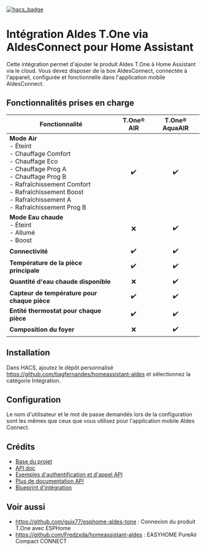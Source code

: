 [![hacs_badge](https://img.shields.io/badge/HACS-Custom-41BDF5.svg)](https://github.com/hacs/integration)

# Intégration Aldes T.One via AldesConnect pour Home Assistant

Cette intégration permet d'ajouter le produit Aldes T.One à Home Assistant via le cloud. Vous devez disposer de la box AldesConnect, connectée à l'appareil, configurée et fonctionnelle dans l'application mobile AldesConnect.

## Fonctionnalités prises en charge

| **Fonctionnalité**                                                                                                                                                                                                             | **T.One® AIR** | **T.One® AquaAIR** |
| ------------------------------------------------------------------------------------------------------------------------------------------------------------------------------------------------------------------------------ | :------------: | :----------------: |
| **Mode Air** <br>- Éteint<br>- Chauffage Comfort<br>- Chauffage Eco<br>- Chauffage Prog A<br>- Chauffage Prog B<br>- Rafraîchissement Comfort<br>- Rafraîchissement Boost<br>- Rafraîchissement A<br>- Rafraîchissement Prog B |       ✔️        |         ✔️          |
| **Mode Eau chaude** <br>- Éteint<br>- Allumé<br>- Boost                                                                                                                                                                        |       ❌        |         ✔️          |
| **Connectivité**                                                                                                                                                                                                               |       ✔️        |         ✔️          |
| **Température de la pièce principale**                                                                                                                                                                                         |       ✔️        |         ✔️          |
| **Quantité d'eau chaude disponible**                                                                                                                                                                                           |       ❌        |         ✔️          |
| **Capteur de température pour chaque pièce**                                                                                                                                                                                   |       ✔️        |         ✔️          |
| **Entité thermostat pour chaque pièce**                                                                                                                                                                                        |       ✔️        |         ✔️          |
| **Composition du foyer**                                                                                                                                                                                        |       ❌        |         ✔️          |

## Installation

Dans HACS, ajoutez le dépôt personnalisé <https://github.com/tiagfernandes/homeassistant-aldes> et sélectionnez la catégorie Intégration.

## Configuration

Le nom d'utilisateur et le mot de passe demandés lors de la configuration sont les mêmes que ceux que vous utilisez pour l'application mobile Aldes Connect.

## Crédits

- [Base du projet](https://github.com/guix77/homeassistant-aldes)
- [API doc](https://community.jeedom.com/t/aldes-connect-api/57068)
- [Exemples d'authentification et d'appel API](https://github.com/aalmazanarbs/hassio_aldes)
- [Plus de documentation API](https://community.jeedom.com/t/aldes-t-one-api-php/94269)
- [Blueprint d'intégration](https://github.com/custom-components/integration_blueprint)

## Voir aussi

- <https://github.com/guix77/esphome-aldes-tone> : Connexion du produit T.One avec ESPHome
- <https://github.com/Fredzxda/homeassistant-aldes> : EASYHOME PureAir Compact CONNECT
